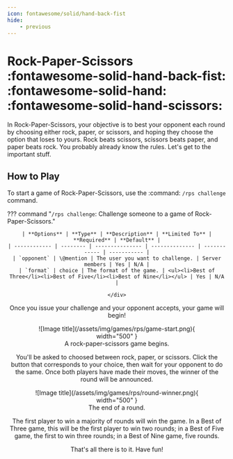 ```yaml
---
icon: fontawesome/solid/hand-back-fist
hide:
    - previous
---
```


# Rock-Paper-Scissors :fontawesome-solid-hand-back-fist: :fontawesome-solid-hand: :fontawesome-solid-hand-scissors:

In Rock-Paper-Scissors, your objective is to best your opponent each round by choosing either rock, paper, or scissors,
and hoping they choose the option that loses to yours. Rock beats scissors, scissors beats paper, and paper beats rock.
You probably already know the rules. Let's get to the important stuff.

## How to Play

To start a game of Rock-Paper-Scissors, use the :command: `/rps challenge` command.

??? command "`/rps challenge`: Challenge someone to a game of Rock-Paper-Scissors."
    <div style="text-align: center;">

    | **Options** | **Type** | **Description** | **Limited To** | **Required** | **Default** |
    | ------------ | -------- | --------------- | -------------- | ------------ | ----------- |
    | `opponent` | \@mention | The user you want to challenge. | Server members | Yes | N/A |
    | `format` | choice | The format of the game. | <ul><li>Best of Three</li><li>Best of Five</li><li>Best of Nine</li></ul> | Yes | N/A |

    </div>

Once you issue your challenge and your opponent accepts, your game will begin!

<figure markdown>
  ![Image title](/assets/img/games/rps/game-start.png){ width="500" }
  <figcaption>A rock-paper-scissors game begins.</figcaption>
</figure>


You'll be asked to choosed between rock, paper, or scissors. Click the button that corresponds to your choice,
then wait for your opponent to do the same. Once both players have made their moves, the winner of the round will be announced.

<figure markdown>
  ![Image title](/assets/img/games/rps/round-winner.png){ width="500" }
  <figcaption>The end of a round.</figcaption>
</figure>

The first player to win a majority of rounds will win the game. In a Best of Three game, this will be the first player
to win two rounds; in a Best of Five game, the first to win three rounds; in a Best of Nine game, five rounds.

That's all there is to it. Have fun!